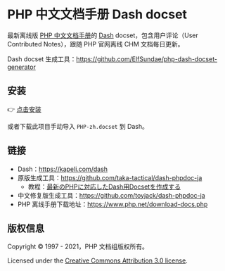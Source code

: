 # PHP 中文文档手册 Dash docset

最新离线版 [PHP 中文文档手册](https://www.php.net/download-docs.php)的 [Dash](https://kapeli.com/dash) docset，包含用户评论（User Contributed Notes），跟随 PHP 官网离线 CHM 文档每日更新。

Dash docset 生成工具：https://github.com/ElfSundae/php-dash-docset-generator

## 安装

:point_right: <a href="dash-feed://https%3A%2F%2Fgithub.com%2FElfSundae%2Fphp-zh-dash-docset%2Fraw%2Fmaster%2Ffeed.xml">点击安装</a>

或者下载此项目手动导入 `PHP-zh.docset` 到 Dash。

## 链接

- Dash：https://kapeli.com/dash
- 原版生成工具：https://github.com/taka-tactical/dash-phpdoc-ja
    + 教程：[最新のPHPに対応したDash用Docsetを作成する](https://qiita.com/taka-tactical/items/ebb7c4913e5dcfe867a1)
- 中文修复版生成工具：https://github.com/toyjack/dash-phpdoc-ja
- PHP 离线手册下载地址：https://www.php.net/download-docs.php

## 版权信息

Copyright © 1997 - 2021，PHP 文档组版权所有。

Licensed under the [Creative Commons Attribution 3.0 license](http://creativecommons.org/licenses/by/3.0/).

